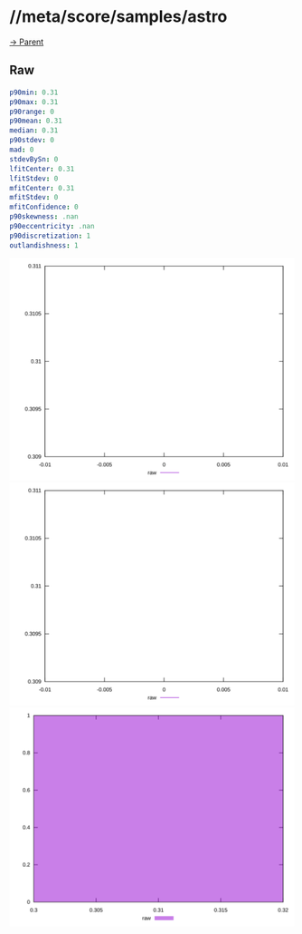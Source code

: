 
# //meta/score/samples/astro

[→ Parent](../..)


## Raw


```yaml
p90min: 0.31
p90max: 0.31
p90range: 0
p90mean: 0.31
median: 0.31
p90stdev: 0
mad: 0
stdevBySn: 0
lfitCenter: 0.31
lfitStdev: 0
mfitCenter: 0.31
mfitStdev: 0
mfitConfidence: 0
p90skewness: .nan
p90eccentricity: .nan
p90discretization: 1
outlandishness: 1

```

![PLOT: raw-values](./raw/values.svg)![PLOT: raw-sorted](./raw/sorted.svg)![PLOT: raw-histogram](./raw/histogram.svg)